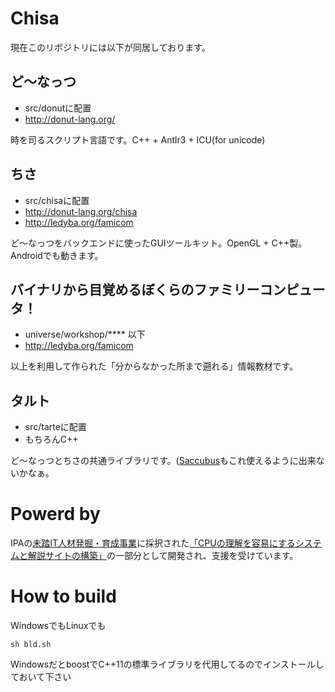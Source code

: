 Chisa
=====
現在このリポジトリには以下が同居しております。

ど～なっつ
----
* src/donutに配置
* http://donut-lang.org/

時を司るスクリプト言語です。C++ + Antlr3 + ICU(for unicode)

ちさ
----
* src/chisaに配置
* http://donut-lang.org/chisa
* http://ledyba.org/famicom

ど～なっつをバックエンドに使ったGUIツールキット。OpenGL + C++製。Androidでも動きます。

バイナリから目覚めるぼくらのファミリーコンピュータ！
---
* universe/workshop/**** 以下
* http://ledyba.org/famicom

以上を利用して作られた「分からなかった所まで遡れる」情報教材です。


タルト
---
* src/tarteに配置
* もちろんC++

ど～なっつとちさの共通ライブラリです。([Saccubus](http://saccubus.sourceforge.jp/)もこれ使えるように出来ないかなぁ。


Powerd by
====
IPAの[未踏IT人材発掘・育成事業](http://www.ipa.go.jp/jinzai/mitou/)に採択された[「CPUの理解を容易にするシステムと解説サイトの構築」](http://www.ipa.go.jp/jinzai/mitou/2012/2012_1/gaiyou/h-1.html)の一部分として開発され、支援を受けています。

How to build
====
WindowsでもLinuxでも

    sh bld.sh

WindowsだとboostでC++11の標準ライブラリを代用してるのでインストールしておいて下さい



